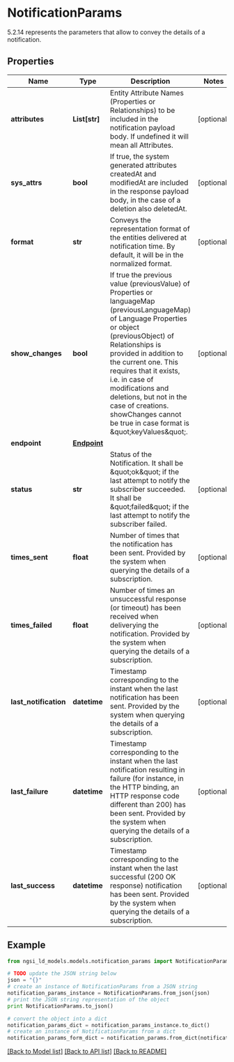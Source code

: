 # NotificationParams

5.2.14 represents the parameters that allow to convey the details of a notification. 

## Properties

Name | Type | Description | Notes
------------ | ------------- | ------------- | -------------
**attributes** | **List[str]** | Entity Attribute Names (Properties or Relationships) to be included in the notification payload body. If undefined it will mean all Attributes.  | [optional] 
**sys_attrs** | **bool** | If true, the system generated attributes createdAt and modifiedAt are included in the response payload body, in the case of a deletion also deletedAt.  | [optional] 
**format** | **str** | Conveys the representation format of the entities delivered at notification time. By default, it will be in the normalized format.  | [optional] 
**show_changes** | **bool** | If true the previous value (previousValue) of Properties or languageMap (previousLanguageMap) of Language Properties or object (previousObject) of Relationships is provided in addition to the current one. This requires that it exists, i.e. in case of modifications and deletions,  but not in the case of creations. showChanges cannot be true in case format is \&quot;keyValues\&quot;.  | [optional] 
**endpoint** | [**Endpoint**](Endpoint.md) |  | 
**status** | **str** | Status of the Notification. It shall be \&quot;ok\&quot; if the last attempt to notify the subscriber succeeded. It shall be \&quot;failed\&quot; if the last attempt to notify the subscriber failed.  | [optional] 
**times_sent** | **float** | Number of times that the notification has been sent. Provided by the system when querying the details of a subscription.  | [optional] 
**times_failed** | **float** | Number of times an unsuccessful response (or timeout) has been received when deliverying the notification. Provided by the system when querying the details of a subscription.  | [optional] 
**last_notification** | **datetime** | Timestamp corresponding to the instant when the last notification has been sent. Provided by the system when querying the details of a subscription.  | [optional] 
**last_failure** | **datetime** | Timestamp corresponding to the instant when the last notification resulting in failure (for instance, in the HTTP binding, an HTTP response code different than 200) has been sent. Provided by the system when querying the details of a subscription.  | [optional] 
**last_success** | **datetime** | Timestamp corresponding to the instant when the last successful (200 OK response) notification has been sent. Provided by the system when querying the details of a subscription.  | [optional] 

## Example

```python
from ngsi_ld_models.models.notification_params import NotificationParams

# TODO update the JSON string below
json = "{}"
# create an instance of NotificationParams from a JSON string
notification_params_instance = NotificationParams.from_json(json)
# print the JSON string representation of the object
print NotificationParams.to_json()

# convert the object into a dict
notification_params_dict = notification_params_instance.to_dict()
# create an instance of NotificationParams from a dict
notification_params_form_dict = notification_params.from_dict(notification_params_dict)
```
[[Back to Model list]](../README.md#documentation-for-models) [[Back to API list]](../README.md#documentation-for-api-endpoints) [[Back to README]](../README.md)


